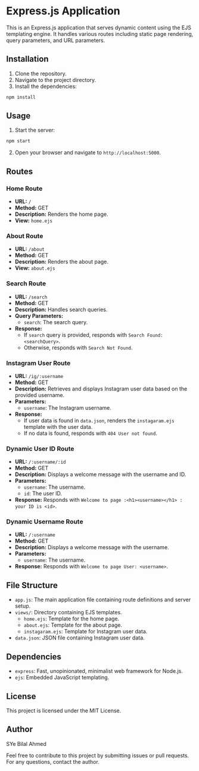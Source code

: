 # Express.js Application

This is an Express.js application that serves dynamic content using the EJS templating engine. It handles various routes including static page rendering, query parameters, and URL parameters.

## Installation

1. Clone the repository.
2. Navigate to the project directory.
3. Install the dependencies:

```bash
npm install
```

## Usage

1. Start the server:

```bash
npm start
```

2. Open your browser and navigate to `http://localhost:5000`.

## Routes

### Home Route

- **URL:** `/`
- **Method:** GET
- **Description:** Renders the home page.
- **View:** `home.ejs`

### About Route

- **URL:** `/about`
- **Method:** GET
- **Description:** Renders the about page.
- **View:** `about.ejs`

### Search Route

- **URL:** `/search`
- **Method:** GET
- **Description:** Handles search queries.
- **Query Parameters:**
  - `search`: The search query.
- **Response:** 
  - If `search` query is provided, responds with `Search Found: <searchQuery>`.
  - Otherwise, responds with `Search Not Found`.

### Instagram User Route

- **URL:** `/ig/:username`
- **Method:** GET
- **Description:** Retrieves and displays Instagram user data based on the provided username.
- **Parameters:**
  - `username`: The Instagram username.
- **Response:**
  - If user data is found in `data.json`, renders the `instagaram.ejs` template with the user data.
  - If no data is found, responds with `404 User not found`.

### Dynamic User ID Route

- **URL:** `/:username/:id`
- **Method:** GET
- **Description:** Displays a welcome message with the username and ID.
- **Parameters:**
  - `username`: The username.
  - `id`: The user ID.
- **Response:** Responds with `Welcome to page :<h1><username></h1> : your ID is <id>`.

### Dynamic Username Route

- **URL:** `/:username`
- **Method:** GET
- **Description:** Displays a welcome message with the username.
- **Parameters:**
  - `username`: The username.
- **Response:** Responds with `Welcome to page User: <username>`.

## File Structure

- `app.js`: The main application file containing route definitions and server setup.
- `views/`: Directory containing EJS templates.
  - `home.ejs`: Template for the home page.
  - `about.ejs`: Template for the about page.
  - `instagaram.ejs`: Template for Instagram user data.
- `data.json`: JSON file containing Instagram user data.

## Dependencies

- `express`: Fast, unopinionated, minimalist web framework for Node.js.
- `ejs`: Embedded JavaScript templating.

## License

This project is licensed under the MIT License. 

## Author

SYe Bilal Ahmed

Feel free to contribute to this project by submitting issues or pull requests. For any questions, contact the author.